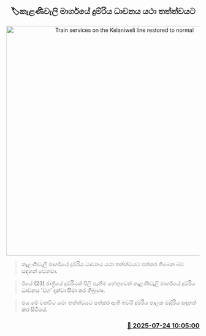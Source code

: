 <p align='center'><b><h2 align='center' title='Train services on the Kelaniweli line restored to normal'>🏷කැළණිවැලි මාර්ගයේ දුම්රිය ධාවනය යථා තත්ත්වයට</h2></b></p>
<p align='center'><img src='https://helakuru.sgp1.cdn.digitaloceanspaces.com/esana/images/lib/trainjaffna.jpg' width='600' alt='Train services on the Kelaniweli line restored to normal'></p>

> කැළණිවැලි මාර්ගයේ දුම්රිය ධාවනය යථා තත්ත්වයට පත්කර තිබෙන බව සඳහන් වෙනවා.

> ඊයේ (23) රාත්‍රියේ දුම්රියක් පීලි පැනීම හේතුවෙන් කැළණිවැලි මාර්ගයේ දුම්රිය ධාවනය 'වග' දක්වා සීමා කර තිබුණා.

> එය මේ වනවිට යථා තත්ත්වයට පත්කර ඇති බවයි දුම්රිය පාලක මැදිරිය සඳහන් කර සිටියේ.



<h3 align='right'><a href='https://www.helakuru.lk/esana/p/112113/'>📅 2025-07-24 10:05:00</a></h3>
